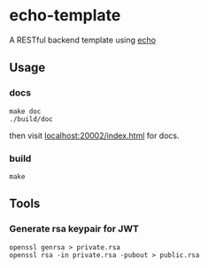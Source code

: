 # echo-template
A RESTful backend template using [echo](https://github.com/labstack/echo)

## Usage
### docs
```shell
make doc
./build/doc
```
then visit [localhost:20002/index.html](http://localhost:20002/index.html) for docs.
### build
```shell
make
```

## Tools
### Generate rsa keypair for JWT
```
openssl genrsa > private.rsa
openssl rsa -in private.rsa -pubout > public.rsa
```